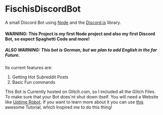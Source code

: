 # FischisDiscordBot
A small Discord Bot using [Node](https://nodejs.org/) and the [Discord.js](https://discord.js.org) library.

#### WARNING: This Project is my first Node project and also my first Discord Bot, so expect Spaghetti Code and more!

##### ALSO WARNING: This bot is German, but we plan to add English in the far Future.

Its current features are:
1. Getting Hot Subreddit Posts
2. Basic Fun commands

This Bot is Currently hosted on Glitch.com, so I included all the Glitch Files. To make sure that your Bot does'nt shut down itself. You 
will need a Website like [Uptime Robot](https://uptimerobot.com/). If you want to learn more about it you can use [this](https://anidiotsguide_old.gitbooks.io/discord-js-bot-guide/content/other-guides/hosting-on-glitchcom.html) awesome Tutorial, which 
Inspired me to do this thing!
